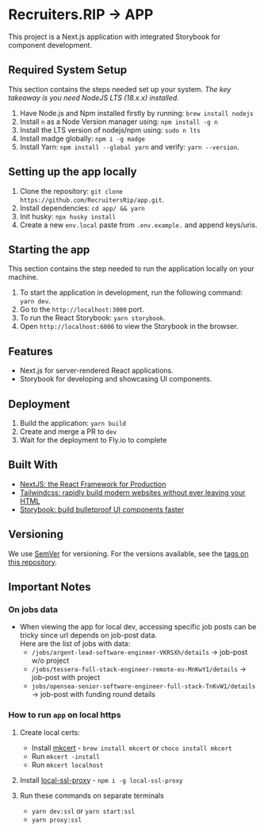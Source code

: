 # Recruiters.RIP -> APP

This project is a Next.js application with integrated Storybook for component development.

## Required System Setup

This section contains the steps needed set up your system.
_The key takeaway is you need NodeJS LTS (18.x.x) installed._

1. Have Node.js and Npm installed firstly by running: `brew install nodejs`
2. Install `n` as a Node Version manager using: `npm install -g n`
3. Install the LTS version of nodejs/npm using: `sudo n lts`
4. Install madge globally: `npm i -g madge`
5. Install Yarn: `npm install --global yarn` and verify: `yarn --version`.

## Setting up the app locally

1. Clone the repository: `git clone https://github.com/RecruitersRip/app.git`.
2. Install dependencies: `cd app/ && yarn`
3. Init husky: `npx husky install`
4. Create a new `env.local` paste from `.env.example.` and append keys/uris.

## Starting the app

This section contains the step needed to run the application locally on your machine.

1. To start the application in development, run the following command: `yarn dev`.
2. Go to the `http://localhost:3000` port.
3. To run the React Storybook: `yarn storybook`.
4. Open `http://localhost:6006` to view the Storybook in the browser.

## Features

- Next.js for server-rendered React applications.
- Storybook for developing and showcasing UI components.

## Deployment

1. Build the application: `yarn build`
2. Create and merge a PR to `dev`
3. Wait for the deployment to Fly.io to complete

## Built With

- [NextJS: the React Framework for Production](https://nextjs.org/docs)
- [Tailwindcss: rapidly build modern websites without ever leaving your HTML](https://tailwindcss.com/)
- [Storybook: build bulletproof UI components faster](https://storybook.js.org)

## Versioning

We use [SemVer](http://semver.org/) for versioning. For the versions available, see the [tags on this repository](https://github.com/recruitersrip/app/tags).

## Important Notes

### On jobs data

- When viewing the app for local dev, accessing specific job posts can be tricky since url depends on job-post data.  
Here are the list of jobs with data:
  - `/jobs/argent-lead-software-engineer-VKRSXh/details` -> job-post w/o project
  - `/jobs/tessera-full-stack-engineer-remote-eu-MnKwY1/details` -> job-post with project
  - `jobs/opensea-senior-software-engineer-full-stack-TnKvW1/details` -> job-post with funding round details

### How to run `app` on local https

1. Create local certs:
    - Install [mkcert](https://github.com/FiloSottile/mkcert) - `brew install mkcert` or `choco install mkcert`
    - Run `mkcert -install`
    - Run `mkcert localhost`

2. Install [local-ssl-proxy](https://github.com/cameronhunter/local-ssl-proxy) - `npm i -g local-ssl-proxy`
3. Run these commands on separate terminals
    - `yarn dev:ssl` or `yarn start:ssl`
    - `yarn proxy:ssl`
